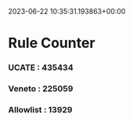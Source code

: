 2023-06-22 10:35:31.193863+00:00
# Rule Counter 
 ### UCATE : 435434

 ### Veneto : 225059

 ### Allowlist : 13929